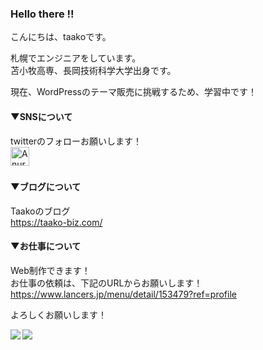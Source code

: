 ### Hello there !!
こんにちは、taakoです。

札幌でエンジニアをしています。<br>
苫小牧高専、長岡技術科学大学出身です。

現在、WordPressのテーマ販売に挑戦するため、学習中です！

#### ▼SNSについて
twitterのフォローお願いします！<br>
<a href="https://twitter.com/taakobiz">
  <img align="left" alt="Anurag Hazra | Twitter" width="30px" src="https://raw.githubusercontent.com/anuraghazra/anuraghazra/master/assets/twitter.svg" />
</a><br><br>

#### ▼ブログについて
Taakoのブログ<br>
https://taako-biz.com/

#### ▼お仕事について
Web制作できます！<br>
お仕事の依頼は、下記のURLからお願いします！<br>
https://www.lancers.jp/menu/detail/153479?ref=profile

よろしくお願いします！

<a href="https://github.com/anuraghazra/github-readme-stats">
  <img align="left" src="https://github-readme-stats.vercel.app/api?username=taako-502&count_private=true&show_icons=true" />
</a>
<a href="https://github.com/anuraghazra/github-readme-stats">
  <img align="left" src="https://github-readme-stats.vercel.app/api/top-langs/?username=taako-502" />
</a>

